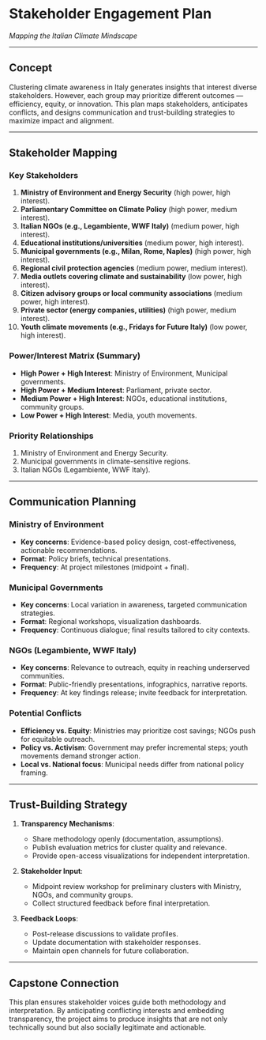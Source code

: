 # Stakeholder Engagement Plan
*Mapping the Italian Climate Mindscape*  

---

## Concept
Clustering climate awareness in Italy generates insights that interest diverse stakeholders. However, each group may prioritize different outcomes — efficiency, equity, or innovation. This plan maps stakeholders, anticipates conflicts, and designs communication and trust-building strategies to maximize impact and alignment.

---

## Stakeholder Mapping

### Key Stakeholders
1. **Ministry of Environment and Energy Security** (high power, high interest).  
2. **Parliamentary Committee on Climate Policy** (high power, medium interest).  
3. **Italian NGOs (e.g., Legambiente, WWF Italy)** (medium power, high interest).  
4. **Educational institutions/universities** (medium power, high interest).  
5. **Municipal governments (e.g., Milan, Rome, Naples)** (high power, high interest).  
6. **Regional civil protection agencies** (medium power, medium interest).  
7. **Media outlets covering climate and sustainability** (low power, high interest).  
8. **Citizen advisory groups or local community associations** (medium power, high interest).  
9. **Private sector (energy companies, utilities)** (high power, medium interest).  
10. **Youth climate movements (e.g., Fridays for Future Italy)** (low power, high interest).  

### Power/Interest Matrix (Summary)
- **High Power + High Interest**: Ministry of Environment, Municipal governments.  
- **High Power + Medium Interest**: Parliament, private sector.  
- **Medium Power + High Interest**: NGOs, educational institutions, community groups.  
- **Low Power + High Interest**: Media, youth movements.  

### Priority Relationships
1. Ministry of Environment and Energy Security.  
2. Municipal governments in climate-sensitive regions.  
3. Italian NGOs (Legambiente, WWF Italy).  

---

## Communication Planning

### Ministry of Environment
- **Key concerns**: Evidence-based policy design, cost-effectiveness, actionable recommendations.  
- **Format**: Policy briefs, technical presentations.  
- **Frequency**: At project milestones (midpoint + final).  

### Municipal Governments
- **Key concerns**: Local variation in awareness, targeted communication strategies.  
- **Format**: Regional workshops, visualization dashboards.  
- **Frequency**: Continuous dialogue; final results tailored to city contexts.  

### NGOs (Legambiente, WWF Italy)
- **Key concerns**: Relevance to outreach, equity in reaching underserved communities.  
- **Format**: Public-friendly presentations, infographics, narrative reports.  
- **Frequency**: At key findings release; invite feedback for interpretation.  

### Potential Conflicts
- **Efficiency vs. Equity**: Ministries may prioritize cost savings; NGOs push for equitable outreach.  
- **Policy vs. Activism**: Government may prefer incremental steps; youth movements demand stronger action.  
- **Local vs. National focus**: Municipal needs differ from national policy framing.  

---

## Trust-Building Strategy
1. **Transparency Mechanisms**:  
   - Share methodology openly (documentation, assumptions).  
   - Publish evaluation metrics for cluster quality and relevance.  
   - Provide open-access visualizations for independent interpretation.  

2. **Stakeholder Input**:  
   - Midpoint review workshop for preliminary clusters with Ministry, NGOs, and community groups.  
   - Collect structured feedback before final interpretation.  

3. **Feedback Loops**:  
   - Post-release discussions to validate profiles.  
   - Update documentation with stakeholder responses.  
   - Maintain open channels for future collaboration.  

---

## Capstone Connection
This plan ensures stakeholder voices guide both methodology and interpretation. By anticipating conflicting interests and embedding transparency, the project aims to produce insights that are not only technically sound but also socially legitimate and actionable.
